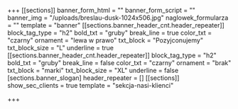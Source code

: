 +++
[[sections]]
banner_form_html = ""
banner_form_script = ""
banner_img = "/uploads/breslau-dusk-1024x506.jpg"
naglowek_formularza = ""
template = "banner"
[[sections.banner_header_cnt.header_repeater]]
block_tag_type = "h2"
bold_txt = "gruby"
break_line = true
color_txt = "czarny"
ornament = "lewa w prawo"
txt_block = "Pozyjconujemy"
txt_block_size = "L"
underline = true
[[sections.banner_header_cnt.header_repeater]]
block_tag_type = "h2"
bold_txt = "gruby"
break_line = false
color_txt = "czarny"
ornament = "brak"
txt_block = "marki"
txt_block_size = "XL"
underline = false
[sections.banner_slogan]
header_repeater = []
[[sections]]
show_sec_clients = true
template = "sekcja-nasi-klienci"

+++
